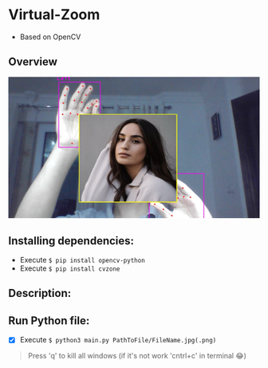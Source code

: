 # Virtual-Zoom
- Based on OpenCV

## Overview
![](/TestCases/RES.jpg)

## Installing dependencies:

- Execute `$ pip install opencv-python`
- Execute `$ pip install cvzone`

## Description:


## Run Python file:

- [X] Execute `$ python3 main.py PathToFile/FileName.jpg(.png)`
> Press 'q' to kill all windows (if it's not work 'cntrl+c' in terminal :joy:)